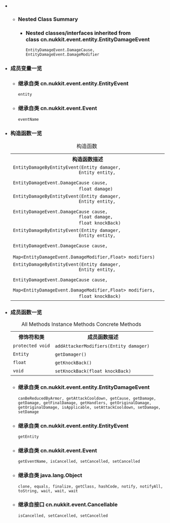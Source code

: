 <div class="summary">
<ul class="blockList">
<li class="blockList">
<!-- ======== NESTED CLASS SUMMARY ======== -->
<ul class="blockList">
<li class="blockList"><a name="nested.class.summary">
<!--   -->
</a>
<h3>Nested Class Summary</h3>
<ul class="blockList">
<li class="blockList"><a name="nested.classes.inherited.from.class.cn.nukkit.event.entity.EntityDamageEvent">
<!--   -->
</a>
<h3>Nested classes/interfaces inherited from class cn.nukkit.event.entity.<a  title="class in cn.nukkit.event.entity">EntityDamageEvent</a></h3>
<code><a  title="enum in cn.nukkit.event.entity">EntityDamageEvent.DamageCause</a>, <a  title="enum in cn.nukkit.event.entity">EntityDamageEvent.DamageModifier</a></code></li>
</ul>
</li>
</ul>  
<li class="blockList"><a name="field.summary">
<!--   -->
</a>
<h3>成员变量一览</h3>
<ul class="blockList">
<li class="blockList"><a name="fields.inherited.from.class.cn.nukkit.event.entity.EntityEvent">
<!--   -->
</a>
<h3>继承自类 cn.nukkit.event.entity.<a  title="class in cn.nukkit.event.entity">EntityEvent</a></h3>
<code><a >entity</a></code></li>
</ul>
<ul class="blockList">
<li class="blockList"><a name="fields.inherited.from.class.cn.nukkit.event.Event">
<!--   -->
</a>
<h3>继承自类 cn.nukkit.event.<a  title="class in cn.nukkit.event">Event</a></h3>
<code><a >eventName</a></code></li>
</ul>
</li>
</ul>
<!-- ======== CONSTRUCTOR SUMMARY ======== -->
<ul class="blockList">
<li class="blockList"><a name="constructor.summary">
<!--   -->
</a>
<h3>构造函数一览</h3>
<table class="memberSummary" border="0" cellpadding="3" cellspacing="0" summary="Constructor Summary table, listing constructors, and an explanation">
<caption><span>构造函数</span><span class="tabEnd"> </span></caption>
<tr>
<th>构造函数描述</th>
</tr>
<tr class="altColor">
<td class="colOne"><code><span class="memberNameLink"><a >EntityDamageByEntityEvent</a></span>(<a  title="class in cn.nukkit.entity">Entity</a> damager,
                         <a  title="class in cn.nukkit.entity">Entity</a> entity,
                         <a  title="enum in cn.nukkit.event.entity">EntityDamageEvent.DamageCause</a> cause,
                         float damage)</code> </td>
</tr>
<tr class="rowColor">
<td class="colOne"><code><span class="memberNameLink"><a >EntityDamageByEntityEvent</a></span>(<a  title="class in cn.nukkit.entity">Entity</a> damager,
                         <a  title="class in cn.nukkit.entity">Entity</a> entity,
                         <a  title="enum in cn.nukkit.event.entity">EntityDamageEvent.DamageCause</a> cause,
                         float damage,
                         float knockBack)</code> </td>
</tr>
<tr class="altColor">
<td class="colOne"><code><span class="memberNameLink"><a >EntityDamageByEntityEvent</a></span>(<a  title="class in cn.nukkit.entity">Entity</a> damager,
                         <a  title="class in cn.nukkit.entity">Entity</a> entity,
                         <a  title="enum in cn.nukkit.event.entity">EntityDamageEvent.DamageCause</a> cause,
                         <a  title="class or interface in java.util">Map</a>&lt;<a  title="enum in cn.nukkit.event.entity">EntityDamageEvent.DamageModifier</a>,<a  title="class or interface in java.lang">Float</a>&gt; modifiers)</code> </td>
</tr>
<tr class="rowColor">
<td class="colOne"><code><span class="memberNameLink"><a >EntityDamageByEntityEvent</a></span>(<a  title="class in cn.nukkit.entity">Entity</a> damager,
                         <a  title="class in cn.nukkit.entity">Entity</a> entity,
                         <a  title="enum in cn.nukkit.event.entity">EntityDamageEvent.DamageCause</a> cause,
                         <a  title="class or interface in java.util">Map</a>&lt;<a  title="enum in cn.nukkit.event.entity">EntityDamageEvent.DamageModifier</a>,<a  title="class or interface in java.lang">Float</a>&gt; modifiers,
                         float knockBack)</code> </td>
</tr>
</table>
</li>
</ul>
<!-- ========== METHOD SUMMARY =========== -->
<ul class="blockList">
<li class="blockList"><a name="method.summary">
<!--   -->
</a>
<h3>成员函数一览</h3>
<table class="memberSummary" border="0" cellpadding="3" cellspacing="0" summary="Method Summary table, listing methods, and an explanation">
<caption><span id="t0" class="activeTableTab"><span>All Methods</span><span class="tabEnd"> </span></span><span id="t2" class="tableTab"><span><a >Instance Methods</a></span><span class="tabEnd"> </span></span><span id="t4" class="tableTab"><span><a >Concrete Methods</a></span><span class="tabEnd"> </span></span></caption>
<tr>
<th>修饰符和类</th>
<th>成员函数描述</th>
</tr>
<tr id="i0" class="altColor">
<td class="colFirst"><code>protected void</code></td>
<td class="colLast"><code><span class="memberNameLink"><a >addAttackerModifiers</a></span>(<a  title="class in cn.nukkit.entity">Entity</a> damager)</code> </td>
</tr>
<tr id="i1" class="rowColor">
<td class="colFirst"><code><a  title="class in cn.nukkit.entity">Entity</a></code></td>
<td class="colLast"><code><span class="memberNameLink"><a >getDamager</a></span>()</code> </td>
</tr>
<tr id="i2" class="altColor">
<td class="colFirst"><code>float</code></td>
<td class="colLast"><code><span class="memberNameLink"><a >getKnockBack</a></span>()</code> </td>
</tr>
<tr id="i3" class="rowColor">
<td class="colFirst"><code>void</code></td>
<td class="colLast"><code><span class="memberNameLink"><a >setKnockBack</a></span>(float knockBack)</code> </td>
</tr>
</table>
<ul class="blockList">
<li class="blockList"><a name="methods.inherited.from.class.cn.nukkit.event.entity.EntityDamageEvent">
<!--   -->
</a>
<h3>继承自类 cn.nukkit.event.entity.<a  title="class in cn.nukkit.event.entity">EntityDamageEvent</a></h3>
<code><a >canBeReducedByArmor</a>, <a >getAttackCooldown</a>, <a >getCause</a>, <a >getDamage</a>, <a >getDamage</a>, <a >getFinalDamage</a>, <a >getHandlers</a>, <a >getOriginalDamage</a>, <a >getOriginalDamage</a>, <a >isApplicable</a>, <a >setAttackCooldown</a>, <a >setDamage</a>, <a >setDamage</a></code></li>
</ul>
<ul class="blockList">
<li class="blockList"><a name="methods.inherited.from.class.cn.nukkit.event.entity.EntityEvent">
<!--   -->
</a>
<h3>继承自类 cn.nukkit.event.entity.<a  title="class in cn.nukkit.event.entity">EntityEvent</a></h3>
<code><a >getEntity</a></code></li>
</ul>
<ul class="blockList">
<li class="blockList"><a name="methods.inherited.from.class.cn.nukkit.event.Event">
<!--   -->
</a>
<h3>继承自类 cn.nukkit.event.<a  title="class in cn.nukkit.event">Event</a></h3>
<code><a >getEventName</a>, <a >isCancelled</a>, <a >setCancelled</a>, <a >setCancelled</a></code></li>
</ul>
<ul class="blockList">
<li class="blockList"><a name="methods.inherited.from.class.java.lang.Object">
<!--   -->
</a>
<h3>继承自类 java.lang.<a  title="class or interface in java.lang">Object</a></h3>
<code><a  title="class or interface in java.lang">clone</a>, <a  title="class or interface in java.lang">equals</a>, <a  title="class or interface in java.lang">finalize</a>, <a  title="class or interface in java.lang">getClass</a>, <a  title="class or interface in java.lang">hashCode</a>, <a  title="class or interface in java.lang">notify</a>, <a  title="class or interface in java.lang">notifyAll</a>, <a  title="class or interface in java.lang">toString</a>, <a  title="class or interface in java.lang">wait</a>, <a  title="class or interface in java.lang">wait</a>, <a  title="class or interface in java.lang">wait</a></code></li>
</ul>
<ul class="blockList">
<li class="blockList"><a name="methods.inherited.from.class.cn.nukkit.event.Cancellable">
<!--   -->
</a>
<h3>继承自接口 cn.nukkit.event.<a  title="interface in cn.nukkit.event">Cancellable</a></h3>
<code><a >isCancelled</a>, <a >setCancelled</a>, <a >setCancelled</a></code></li>
</ul>
</li>
</ul>
</li>
</ul>
</div>

